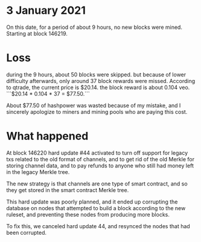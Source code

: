 3 January 2021
=====

On this date, for a period of about 9 hours, no new blocks were mined. Starting at block 146219.

Loss
======

during the 9 hours, about 50 blocks were skipped.
but because of lower difficulty afterwards, only around 37 block rewards were missed.
According to qtrade, the current price is $20.14.
the block reward is about 0.104 veo.
```$20.14 * 0.104 * 37 = $77.50.```

About $77.50 of hashpower was wasted because of my mistake, and I sincerely apologize to miners and mining pools who are paying this cost.

What happened
======

At block 146220 hard update #44 activated to turn off support for legacy txs related to the old format of channels, and to get rid of the old Merkle for storing channel data, and to pay refunds to anyone who still had money left in the legacy Merkle tree.

The new strategy is that channels are one type of smart contract, and so they get stored in the smart contract Merkle tree.

This hard update was poorly planned, and it ended up corrupting the database on nodes that attempted to build a block according to the new ruleset, and preventing these nodes from producing more blocks.

To fix this, we canceled hard update 44, and resynced the nodes that had been corrupted.


